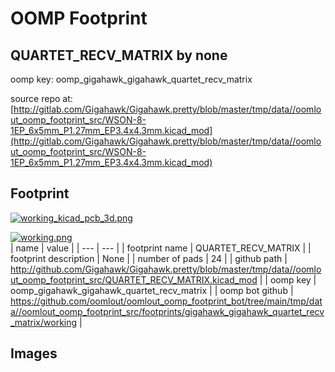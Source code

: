 # OOMP Footprint  
## QUARTET_RECV_MATRIX  by none  
  
oomp key: oomp_gigahawk_gigahawk_quartet_recv_matrix  
  
source repo at: [http://gitlab.com/Gigahawk/Gigahawk.pretty/blob/master/tmp/data//oomlout_oomp_footprint_src/WSON-8-1EP_6x5mm_P1.27mm_EP3.4x4.3mm.kicad_mod](http://gitlab.com/Gigahawk/Gigahawk.pretty/blob/master/tmp/data//oomlout_oomp_footprint_src/WSON-8-1EP_6x5mm_P1.27mm_EP3.4x4.3mm.kicad_mod)  
## Footprint  
  
[![working_kicad_pcb_3d.png](working_kicad_pcb_3d_600.png)](working_kicad_pcb_3d.png)  
  
[![working.png](working_600.png)](working.png)  
| name | value | 
| --- | --- | 
| footprint name | QUARTET_RECV_MATRIX | 
| footprint description | None | 
| number of pads | 24 | 
| github path | http://github.com/Gigahawk/Gigahawk.pretty/blob/master/tmp/data//oomlout_oomp_footprint_src/QUARTET_RECV_MATRIX.kicad_mod | 
| oomp key | oomp_gigahawk_gigahawk_quartet_recv_matrix | 
| oomp bot github | https://github.com/oomlout/oomlout_oomp_footprint_bot/tree/main/tmp/data//oomlout_oomp_footprint_src/footprints/gigahawk_gigahawk_quartet_recv_matrix/working | 
## Images  
